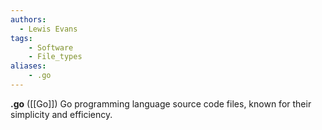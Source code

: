 ```yaml
---
authors:
  - Lewis Evans
tags:
    - Software
    - File_types
aliases:
    - .go
---
```

**.go** ([[Go]]) Go programming language source code files, known for their simplicity and efficiency.

